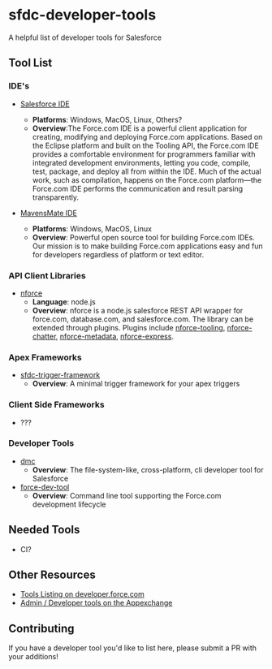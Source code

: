 # sfdc-developer-tools
A helpful list of developer tools for Salesforce

## Tool List

### IDE's

* [Salesforce IDE](https://developer.salesforce.com/page/Force.com_IDE)
  * **Platforms**: Windows, MacOS, Linux, Others?
  * **Overview**:The Force.com IDE is a powerful client application for creating, modifying and deploying Force.com applications. Based on the Eclipse platform and built on the Tooling API, the Force.com IDE provides a comfortable environment for programmers familiar with integrated development environments, letting you code, compile, test, package, and deploy all from within the IDE. Much of the actual work, such as compilation, happens on the Force.com platform—the Force.com IDE performs the communication and result parsing transparently.

* [MavensMate IDE](http://mavensmate.com)
  * **Platforms**: Windows, MacOS, Linux
  * **Overview**: Powerful open source tool for building Force.com IDEs. Our mission is to make building Force.com applications easy and fun for developers regardless of platform or text editor.

### API Client Libraries

* [nforce](https://github.com/kevinohara80/nforce)
  * **Language**: node.js
  * **Overview**: nforce is a node.js salesforce REST API wrapper for force.com, database.com, and salesforce.com. The library can be extended through plugins. Plugins include [nforce-tooling](https://github.com/jeffdonthemic/nforce-tooling), [nforce-chatter](https://github.com/jeffdonthemic/nforce-chatter), 
[nforce-metadata](https://github.com/kevinohara80/nforce-metadata), 
[nforce-express](https://github.com/kevinohara80/nforce).

### Apex Frameworks

* [sfdc-trigger-framework](https://github.com/kevinohara80/sfdc-trigger-framework)
  * **Overview**: A minimal trigger framework for your apex triggers

### Client Side Frameworks

* ???

### Developer Tools

* [dmc](https://github.com/kevinohara80/dmc)
  * **Overview**: The file-system-like, cross-platform, cli developer tool for Salesforce
* [force-dev-tool](https://github.com/amtrack/force-dev-tool)
  * **Overview**: Command line tool supporting the Force.com development lifecycle

## Needed Tools

* CI?

## Other Resources

* [Tools Listing on developer.force.com](https://developer.salesforce.com/page/Tools)
* [Admin / Developer tools on the Appexchange](https://appexchange.salesforce.com/category/admin-tools)

## Contributing

If you have a developer tool you'd like to list here, please
submit a PR with your additions!
